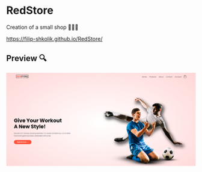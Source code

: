 # RedStore 
 Creation of a small shop 👖👟👕
 
 https://filip-shkolik.github.io/RedStore/

## Preview :mag:
![Image alt](https://github.com/filip-shkolik/RedStore/blob/main/preview/preview.png)

